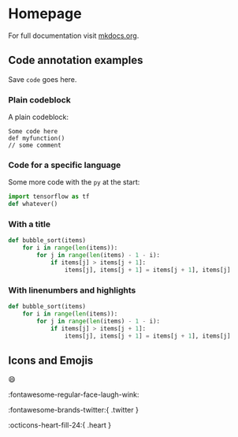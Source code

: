 # Homepage

For full documentation visit [mkdocs.org](https://www.mkdocs.org).

## Code annotation examples

Save `code` goes here.

### Plain codeblock

A plain codeblock:
```
Some code here
def myfunction()
// some comment
```

### Code for a specific language

Some more code with the `py` at the start:

```py
import tensorflow as tf
def whatever()
```

### With a title
```py title="bubble_sort.py"
def bubble_sort(items)
    for i in range(len(items)):
        for j in range(len(items) - 1 - i):
            if items[j] > items[j + 1]:
                items[j], items[j + 1] = items[j + 1], items[j]
```

### With linenumbers and highlights

```py title="bubble_sort.py" linenums="1" hl_lines="2 3"
def bubble_sort(items)
    for i in range(len(items)):
        for j in range(len(items) - 1 - i):
            if items[j] > items[j + 1]:
                items[j], items[j + 1] = items[j + 1], items[j]
```

## Icons and Emojis
:smile:

:fontawesome-regular-face-laugh-wink:

:fontawesome-brands-twitter:{ .twitter }

:octicons-heart-fill-24:{ .heart }
  
